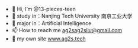 - 👋 Hi, I’m @13-pieces-teen
- 👀 study in：Nanjing Tech University 南京工业大学
- 🌱 major in：Artificial Intelligence
- 📫 How to reach me ag2sag2sliu@gmail.com
- 👋 my own site www.ag2s.tech

<!---
13-pieces-teen/13-pieces-teen is a ✨ special ✨ repository because its `README.md` (this file) appears on your GitHub profile.
You can click the Preview link to take a look at your changes.
--->
